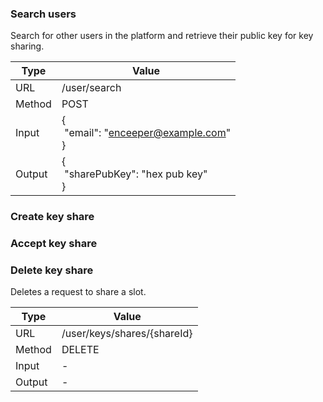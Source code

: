 ### Search users

Search for other users in the platform and retrieve their public key for key sharing.

| Type   | Value|
|--------|--------------------------------------------------------------------------------------|
| URL    | /user/search|
| Method | POST|
| Input  | {<br>&nbsp;"email": "enceeper@example.com"<br>}|
| Output | {<br>&nbsp;"sharePubKey": "hex pub key"<br>}|

### Create key share

### Accept key share

### Delete key share

Deletes a request to share a slot.

| Type   | Value|
|--------|-|
| URL    | /user/keys/shares/{shareId}|
| Method | DELETE|
| Input  | -|
| Output | -|
